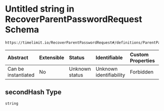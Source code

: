 # Untitled string in RecoverParentPasswordRequest Schema

```txt
https://timelimit.io/RecoverParentPasswordRequest#/definitions/ParentPassword/properties/secondHash
```



| Abstract            | Extensible | Status         | Identifiable            | Custom Properties | Additional Properties | Access Restrictions | Defined In                                                                                                   |
| :------------------ | :--------- | :------------- | :---------------------- | :---------------- | :-------------------- | :------------------ | :----------------------------------------------------------------------------------------------------------- |
| Can be instantiated | No         | Unknown status | Unknown identifiability | Forbidden         | Allowed               | none                | [RecoverParentPasswordRequest.schema.json*](RecoverParentPasswordRequest.schema.json "open original schema") |

## secondHash Type

`string`
